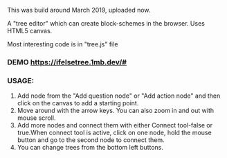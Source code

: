 This was build around March 2019, uploaded now.

A "tree editor" which can create block-schemes in the browser. Uses HTML5 canvas.

Most interesting code is in "tree.js" file
### DEMO https://ifelsetree.1mb.dev/#

### USAGE:
1. Add node from the "Add question node" or "Add action node" and then click on the canvas to add a starting point.
2. Move around with the arrow keys. You can also zoom in and out with mouse scroll.
3. Add more nodes and connect them with either Connect tool-false or true.When connect tool is active, click on one node, hold the mouse button and go to the second node to connect them.
4. You can change trees from the bottom left buttons.

